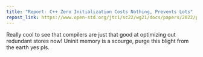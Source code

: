 ```yaml
---
title: "Report: C++ Zero Initialization Costs Nothing, Prevents Lots"
repost_link: https://www.open-std.org/jtc1/sc22/wg21/docs/papers/2022/p2723r0.html
---
```


Really cool to see that compilers are just that good at optimizing out
redundant stores now! Uninit memory is a scourge, purge this blight from the
earth yes pls.
